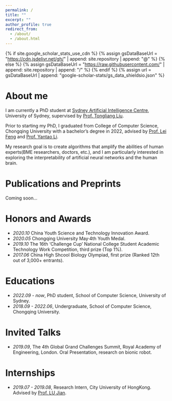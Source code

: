 ```yaml
---
permalink: /
title: ""
excerpt: ""
author_profile: true
redirect_from: 
  - /about/
  - /about.html
---
```


{% if site.google_scholar_stats_use_cdn %}
{% assign gsDataBaseUrl = "https://cdn.jsdelivr.net/gh/" | append: site.repository | append: "@" %}
{% else %}
{% assign gsDataBaseUrl = "https://raw.githubusercontent.com/" | append: site.repository | append: "/" %}
{% endif %}
{% assign url = gsDataBaseUrl | append: "google-scholar-stats/gs_data_shieldsio.json" %}

<span class='anchor' id='about-me'></span>


# About me

I am currently a PhD student at [Sydney Artificial Intelligence Centre](https://www.sydney.edu.au/engineering/our-research/data-science-and-computer-engineering/ubtech-sydney-artificial-intelligence-centre.html), University of Sydney, supervised by [Prof. Tongliang Liu](https://tongliang-liu.github.io). 

Prior to starting my PhD, I graduated from College of Computer Science, Chongqing University with a bachelor’s degree in 2022, advised by [Prof. Lei Feng](https://lfeng-ntu.github.io) and [Prof. Yantao Li](http://www.cs.cqu.edu.cn/info/1497/5749.htm). 

My research goal is to create algorithms that amplify the abilities of human experts(BME researchers, doctors, etc.), and I am particularly interested in exploring the interpretability of artificial neural networks and the human brain.


# Publications and Preprints
Coming soon...

# Honors and Awards
- *2020.10* China Youth Science and Technology Innovation Award. 
- *2020.05* Chongqing University May·4th Youth Medal. 
- *2019.10* The 16th ‘Challenge Cup’ National College Student Academic Technology Work Competition, third prize (Top 1%). 
- *2017.06* China High Shcool Biology Olympiad, first prize (Ranked 12th out of 3,000+ entrants). 

# Educations
- *2022.09 - now*, PhD student, School of Computer Science, University of Sydney. 
- *2018.09 - 2022.06*, Undergraduate, School of Computer Science, Chongqing University. 

# Invited Talks
- *2019.09*, The 4th Global Grand Challenges Summit, Royal Academy of Engineering, London. Oral Presentation, research on bionic robot.  

# Internships
- *2019.07 - 2019.08*, Research Intern, City University of HongKong. Advised by [Prof. LU Jian](https://scholars.cityu.edu.hk/en/persons/jian-lu(2e28d779-1155-49a2-bd2a-81aa891225cf).html).

